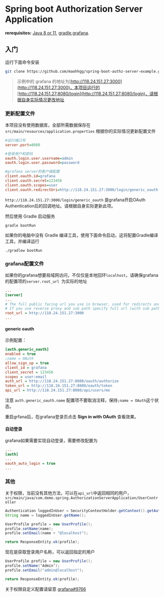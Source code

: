 # **Spring boot Authorization Server Application**

**rerequisites:** [Java 8 or 11](https://adoptopenjdk.net/), [gradle](gradle.org),[grafana](https://grafana.com/).

## 入门

运行下面命令安装

```bash
git clone https://github.com/maohhgg/spring-boot-authz-server-example.git
```

> 示例中的 grafana 的地址为[http://118.24.151.27:3000](http://118.24.151.27:3000)，本项目运行的 [http://118.24.151.27:8080/login](http://118.24.151.27:8080/login)，请根据自身实际情况更改地址



### 更新配置文件



本项目没有使用数据库，全部所需数据保存在 `src/main/resources/application.properties` 根据你的实际情况更新配置文件

```ini
#运行端口号
server.port=8080 

#登录用户和密码
oauth.login.user.username=admin
oauth.login.user.password=password

#grafana server的客户端配置
client.oauth.id=grafana
client.oauth.secret=123456
client.oauth.scopes=user
client.oauth.redirectUri=http://118.24.151.27:3000/login/generic_oauth
```

`http://118.24.151.27:3000/login/generic_oauth` 是grafana开启OAuth Authentication后的回调地址。请根据自身实际更新此项。

然后使用 Gradle 启动服务

```shell
gradle bootRun
```

如果你的电脑中没有 Gradle 编译工具，使用下面命令启动，这将配置Gradle编译工具，并编译运行

```shell
./gradlew bootRun
```



### grafana配置文件



如果你的grafana想要局域网访问，不仅仅是本地回环`localhost`，请确保grafana的配置项的`server.root_url `为实际的地址

```ini
...
[server]
...
# The full public facing url you use in browser, used for redirects and emails
# If you use reverse proxy and sub path specify full url (with sub path)
root_url = http://118.24.151.27:3000
...
```

#### generic oauth

示例配置：

```ini
[auth.generic_oauth]
enabled = true
;name = OAuth
allow_sign_up = true
client_id = grafana
client_secret = 123456
scopes = user:email
auth_url = http://118.24.151.27:8080/oauth/authorize
token_url = http://118.24.151.27:8080/oauth/token
api_url = http://118.24.151.27:8080/api/users/me
```

注意 `auth.generic_oauth.name`  配置项不要取消注释，保持`;name = OAuth`这个状态。

重启grfana后，在grafana登录页点击 **Sign in with OAuth** 查看效果。

#### 自动登录

grafana如果需要实现自动登录，需要修改配置为

```ini
...
[auth]
...
oauth_auto_login = true
...
```



### 其他



关于权限，当前没有其他方法，可以在`api_url`中返回相同的用户，`src/main/java/com.demo.spring.AuthorizationServerApplication/UserController`

```java
Authentication loggedInUser = SecurityContextHolder.getContext().getAuthentication();
String name = loggedInUser.getName();

UserProfile profile = new UserProfile();
profile.setName(name);
profile.setEmail(name + "@localhost");

return ResponseEntity.ok(profile);
```

现在是获取登录用户名称，可以返回指定的用户

```java
UserProfile profile = new UserProfile();
profile.setName(‘Admin’);
profile.setEmail("admin@localhost");

return ResponseEntity.ok(profile);
```

关于权限自定义配置请留意 [grafana#9766](https://github.com/grafana/grafana/issues/9766)
